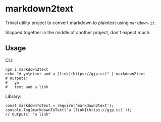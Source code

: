 # markdown2text

Trivial utility project to convert markdown to plaintext using
`markdown-it`.

Slapped together in the middle of another project, don't expect
much.

## Usage

CLI:

```
npm i markdown2text
echo "# yo\ntext and a [link](https://gjp.cc)" | markdown2text
# Outputs:
#   yo
#   text and a link
```

Library:

```
const markdownToText = require('markdown2text');
console.log(markdownToText('a [link](https://gjp.cc)'));
// Outputs: "a link"
```
